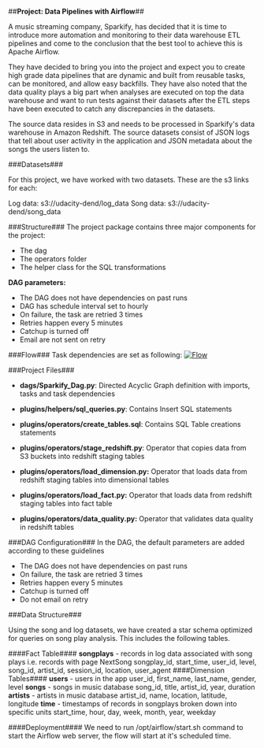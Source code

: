 ##**Project: Data Pipelines with Airflow**## 

A music streaming company, Sparkify, has decided that it is time to introduce more automation and monitoring to their data warehouse ETL pipelines and come to the conclusion that the best tool to achieve this is Apache Airflow.

They have decided to bring you into the project and expect you to create high grade data pipelines that are dynamic and built from reusable tasks, can be monitored, and allow easy backfills. They have also noted that the data quality plays a big part when analyses are executed on top the data warehouse and want to run tests against their datasets after the ETL steps have been executed to catch any discrepancies in the datasets.

The source data resides in S3 and needs to be processed in Sparkify's data warehouse in Amazon Redshift. The source datasets consist of JSON logs that tell about user activity in the application and JSON metadata about the songs the users listen to.

###Datasets###

For this project, we have worked with two datasets. These are the s3 links for each:

Log data: s3://udacity-dend/log_data
Song data: s3://udacity-dend/song_data

###Structure###
The project  package contains three major components for the project:

- The dag
- The operators folder
- The helper class for the SQL transformations

**DAG parameters:**

- The DAG does not have dependencies on past runs
- DAG has schedule interval set to hourly
- On failure, the task are retried 3 times
- Retries happen every 5 minutes
- Catchup is turned off
- Email are not sent on retry

###Flow###
Task dependencies are set as following:
[![Flow](https://video.udacity-data.com/topher/2019/January/5c48a861_example-dag/example-dag.png "Flow")](https://video.udacity-data.com/topher/2019/January/5c48a861_example-dag/example-dag.png "Flow")

###Project Files###
- **dags/Sparkify_Dag.py**: Directed Acyclic Graph definition with imports, tasks and task dependencies

- **plugins/helpers/sql_queries.py**: Contains Insert SQL statements
- **plugins/operators/create_tables.sql**: Contains SQL Table creations statements

- **plugins/operators/stage_redshift.py**: Operator that copies data from S3 buckets into redshift staging tables
- **plugins/operators/load_dimension.py:** Operator that loads data from redshift staging tables into dimensional tables
- **plugins/operators/load_fact.py:** Operator that loads data from redshift staging tables into fact table
- **plugins/operators/data_quality.py:** Operator that validates data quality in redshift tables

###DAG Configuration###
In the DAG, the default parameters are added according to these guidelines

- The DAG does not have dependencies on past runs
- On failure, the task are retried 3 times
- Retries happen every 5 minutes
- Catchup is turned off
- Do not email on retry

###Data Structure###

Using the song and log datasets, we have created a star schema optimized for queries on song play analysis. This includes the following tables.

####Fact Table####
**songplays** - records in log data associated with song plays i.e. records with page NextSong
songplay_id, start_time, user_id, level, song_id, artist_id, session_id, location, user_agent
####Dimension Tables####
**users** - users in the app
user_id, first_name, last_name, gender, level
**songs** - songs in music database
song_id, title, artist_id, year, duration
**artists** - artists in music database
artist_id, name, location, latitude, longitude
**time** - timestamps of records in songplays broken down into specific units
start_time, hour, day, week, month, year, weekday

####Deployment####
We need to run /opt/airflow/start.sh command to start the Airflow web server, the flow will start at it's scheduled time.